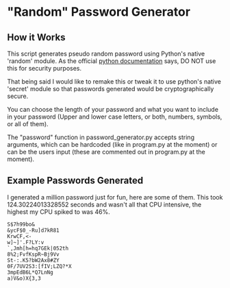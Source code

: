 # "Random" Password Generator

## How it Works
This script generates pseudo random password using Python's native 'random' module. As the official [python documentation](https://docs.python.org/3/library/random.html#:~:text=The%20pseudo-random%20generators%20of%20this%20module%20should%20not%20be%20used%20for%20security%20purposes.) says, DO NOT use this for security purposes. 

That being said I would like to remake this or tweak it to use python's native 'secret' module so that passwords generated would be cryptographically secure.

You can choose the length of your password and what you want to include in your password (Upper and lower case letters, or both, numbers, symbols, or all of them).

The "password" function in password_generator.py accepts string arguments, which can be hardcoded (like in program.py at the moment) or can be the users input (these are commented out in program.py at the moment).

## Example Passwords Generated

I generated a million password just for fun, here are some of them. This took 124.30224013328552 seconds and wasn't all that CPU intensive, the highest my CPU spiked to was 46%.

```
S$7h99bo&
&ycF$0_-Ru]d7kR81
KrwCF,<-
w]~]'.F?LY:v
`,Jmh[h=hq7GEk|052th
8%2;FvfKspR~Bj9Vv
St-:.K5?bW2Ax8#ZY
0F/7UV2S3:[fIV;LZQ?*X
3mpEdB6L*Q7LnNg
a)V&o)X{3,3
```
